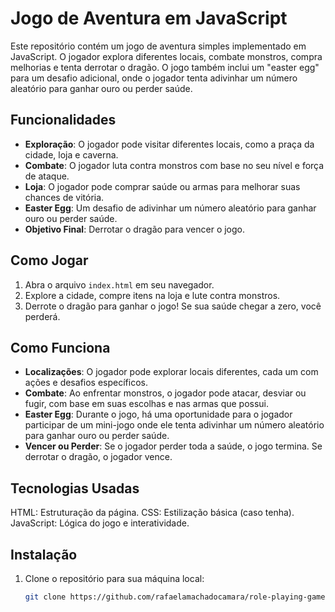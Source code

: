 # Jogo de Aventura em JavaScript

Este repositório contém um jogo de aventura simples implementado em JavaScript. O jogador explora diferentes locais, combate monstros, compra melhorias e tenta derrotar o dragão. O jogo também inclui um "easter egg" para um desafio adicional, onde o jogador tenta adivinhar um número aleatório para ganhar ouro ou perder saúde.

## Funcionalidades

- **Exploração**: O jogador pode visitar diferentes locais, como a praça da cidade, loja e caverna.
- **Combate**: O jogador luta contra monstros com base no seu nível e força de ataque.
- **Loja**: O jogador pode comprar saúde ou armas para melhorar suas chances de vitória.
- **Easter Egg**: Um desafio de adivinhar um número aleatório para ganhar ouro ou perder saúde.
- **Objetivo Final**: Derrotar o dragão para vencer o jogo.

## Como Jogar

1. Abra o arquivo `index.html` em seu navegador.
2. Explore a cidade, compre itens na loja e lute contra monstros.
3. Derrote o dragão para ganhar o jogo! Se sua saúde chegar a zero, você perderá.

## Como Funciona

- **Localizações**: O jogador pode explorar locais diferentes, cada um com ações e desafios específicos.
- **Combate**: Ao enfrentar monstros, o jogador pode atacar, desviar ou fugir, com base em suas escolhas e nas armas que possui.
- **Easter Egg**: Durante o jogo, há uma oportunidade para o jogador participar de um mini-jogo onde ele tenta adivinhar um número aleatório para ganhar ouro ou perder saúde.
- **Vencer ou Perder**: Se o jogador perder toda a saúde, o jogo termina. Se derrotar o dragão, o jogador vence.

## Tecnologias Usadas

HTML: Estruturação da página.
CSS: Estilização básica (caso tenha).
JavaScript: Lógica do jogo e interatividade.

## Instalação

1. Clone o repositório para sua máquina local:
   ```bash
   git clone https://github.com/rafaelamachadocamara/role-playing-game
